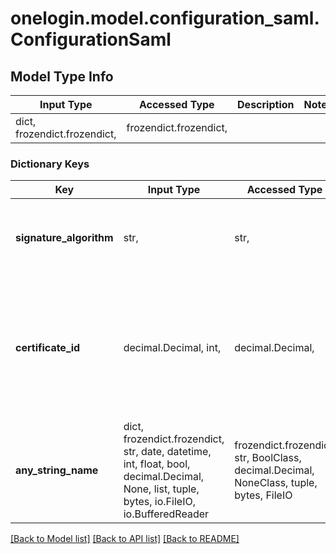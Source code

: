 # onelogin.model.configuration_saml.ConfigurationSaml

## Model Type Info
Input Type | Accessed Type | Description | Notes
------------ | ------------- | ------------- | -------------
dict, frozendict.frozendict,  | frozendict.frozendict,  |  | 

### Dictionary Keys
Key | Input Type | Accessed Type | Description | Notes
------------ | ------------- | ------------- | ------------- | -------------
**signature_algorithm** | str,  | str,  | One of the following:   - SHA-1   - SHA-256   - SHA-348   - SHA-512 | [optional] 
**certificate_id** | decimal.Decimal, int,  | decimal.Decimal,  | When creating apps the default certificate will be used unless the &#x60;certificate_id&#x60; attribute is applied in the &#x60;configuration&#x60; object. | [optional] 
**any_string_name** | dict, frozendict.frozendict, str, date, datetime, int, float, bool, decimal.Decimal, None, list, tuple, bytes, io.FileIO, io.BufferedReader | frozendict.frozendict, str, BoolClass, decimal.Decimal, NoneClass, tuple, bytes, FileIO | any string name can be used but the value must be the correct type | [optional]

[[Back to Model list]](../../README.md#documentation-for-models) [[Back to API list]](../../README.md#documentation-for-api-endpoints) [[Back to README]](../../README.md)

